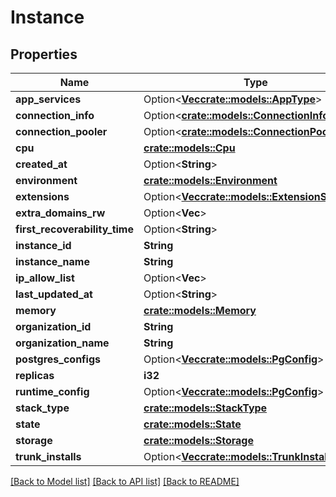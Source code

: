 # Instance

## Properties

Name | Type | Description | Notes
------------ | ------------- | ------------- | -------------
**app_services** | Option<[**Vec<crate::models::AppType>**](AppType.md)> |  | [optional]
**connection_info** | Option<[**crate::models::ConnectionInfo**](ConnectionInfo.md)> |  | [optional]
**connection_pooler** | Option<[**crate::models::ConnectionPooler**](ConnectionPooler.md)> |  | [optional]
**cpu** | [**crate::models::Cpu**](Cpu.md) |  | 
**created_at** | Option<**String**> |  | [optional]
**environment** | [**crate::models::Environment**](Environment.md) |  | 
**extensions** | Option<[**Vec<crate::models::ExtensionStatus>**](ExtensionStatus.md)> |  | [optional]
**extra_domains_rw** | Option<**Vec<String>**> |  | [optional]
**first_recoverability_time** | Option<**String**> |  | [optional]
**instance_id** | **String** |  | 
**instance_name** | **String** |  | 
**ip_allow_list** | Option<**Vec<String>**> |  | [optional]
**last_updated_at** | Option<**String**> |  | [optional]
**memory** | [**crate::models::Memory**](Memory.md) |  | 
**organization_id** | **String** |  | 
**organization_name** | **String** |  | 
**postgres_configs** | Option<[**Vec<crate::models::PgConfig>**](PgConfig.md)> |  | [optional]
**replicas** | **i32** |  | 
**runtime_config** | Option<[**Vec<crate::models::PgConfig>**](PgConfig.md)> |  | [optional]
**stack_type** | [**crate::models::StackType**](StackType.md) |  | 
**state** | [**crate::models::State**](State.md) |  | 
**storage** | [**crate::models::Storage**](Storage.md) |  | 
**trunk_installs** | Option<[**Vec<crate::models::TrunkInstallStatus>**](TrunkInstallStatus.md)> |  | [optional]

[[Back to Model list]](../README.md#documentation-for-models) [[Back to API list]](../README.md#documentation-for-api-endpoints) [[Back to README]](../README.md)


